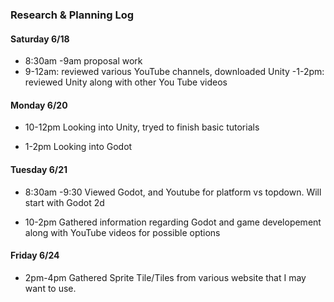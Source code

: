 ### Research & Planning Log

#### Saturday 6/18

- 8:30am -9am proposal work
- 9-12am: reviewed various YouTube channels, downloaded Unity
  -1-2pm: reviewed Unity along with other You Tube videos

#### Monday 6/20

- 10-12pm Looking into Unity, tryed to finish basic tutorials

- 1-2pm Looking into Godot

#### Tuesday 6/21

- 8:30am -9:30 Viewed Godot, and Youtube for platform vs topdown. Will start with Godot 2d

- 10-2pm Gathered information regarding Godot and game developement along with YouTube videos for possible options

#### Friday 6/24

- 2pm-4pm Gathered Sprite Tile/Tiles from various website that I may want to use.
